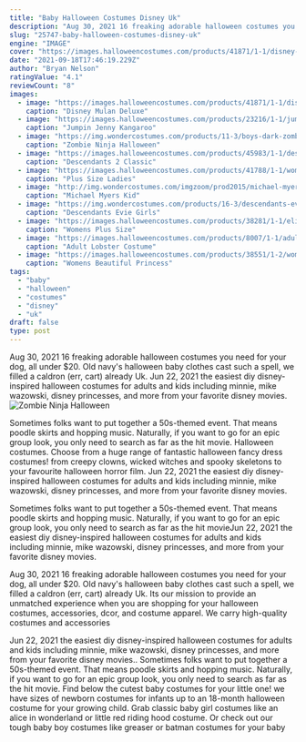 ```yaml
---
title: "Baby Halloween Costumes Disney Uk"
description: "Aug 30, 2021 16 freaking adorable halloween costumes you need for your dog, all under $20.  Old navy's halloween baby clothes cast such a spell, we filled a caldron (err, cart) already Uk"
slug: "25747-baby-halloween-costumes-disney-uk"
engine: "IMAGE"
cover: "https://images.halloweencostumes.com/products/41871/1-1/disney-mulan-deluxe-womens-costume.jpg"
date: "2021-09-18T17:46:19.229Z"
author: "Bryan Nelson"
ratingValue: "4.1"
reviewCount: "8"
images:
  - image: "https://images.halloweencostumes.com/products/41871/1-1/disney-mulan-deluxe-womens-costume.jpg"
    caption: "Disney Mulan Deluxe"
  - image: "https://images.halloweencostumes.com/products/23216/1-1/jumpin-jenny-kangaroo-mascot-costume.jpg"
    caption: "Jumpin Jenny Kangaroo"
  - image: "https://img.wondercostumes.com/products/11-3/boys-dark-zombie-ninja-costume.jpg"
    caption: "Zombie Ninja Halloween"
  - image: "https://images.halloweencostumes.com/products/45983/1-1/descendants-2-classic-uma-girls-costume.jpg"
    caption: "Descendants 2 Classic"
  - image: "https://images.halloweencostumes.com/products/41788/1-1/womens-plus-size-delightful-mad-hatter-costume.jpg"
    caption: "Plus Size Ladies"
  - image: "http://img.wondercostumes.com/imgzoom/prod2015/michael-myers-kids-costume.jpg"
    caption: "Michael Myers Kid"
  - image: "https://img.wondercostumes.com/products/16-3/descendants-evie-girls-costume-and-wig-set.jpg"
    caption: "Descendants Evie Girls"
  - image: "https://images.halloweencostumes.com/products/38281/1-1/elite-queen-of-hearts-costume.jpg"
    caption: "Womens Plus Size"
  - image: "https://images.halloweencostumes.com/products/8007/1-1/adult-lobster-costume.jpg"
    caption: "Adult Lobster Costume"
  - image: "https://images.halloweencostumes.com/products/38551/1-2/womens-beautiful-princess-dress.jpg"
    caption: "Womens Beautiful Princess"
tags:
  - "baby"
  - "halloween"
  - "costumes"
  - "disney"
  - "uk"
draft: false
type: post
---
```


Aug 30, 2021 16 freaking adorable halloween costumes you need for your dog, all under $20.  Old navy's halloween baby clothes cast such a spell, we filled a caldron (err, cart) already Uk. Jun 22, 2021 the easiest diy disney-inspired halloween costumes for adults and kids including minnie, mike wazowski, disney princesses, and more from your favorite disney movies.
![Zombie Ninja Halloween](https://img.wondercostumes.com/products/11-3/boys-dark-zombie-ninja-costume.jpg "Zombie Ninja Halloween")

Sometimes folks want to put together a 50s-themed event. That means poodle skirts and hopping music. Naturally, if you want to go for an epic group look, you only need to search as far as the hit movie. Halloween costumes. Choose from a huge range of fantastic halloween fancy dress costumes! from creepy clowns, wicked witches and spooky skeletons to your favourite halloween horror film. Jun 22, 2021 the easiest diy disney-inspired halloween costumes for adults and kids including minnie, mike wazowski, disney princesses, and more from your favorite disney movies.
<!--inArticleAds-->

<!--galleryOne-->

Sometimes folks want to put together a 50s-themed event. That means poodle skirts and hopping music. Naturally, if you want to go for an epic group look, you only need to search as far as the hit movieJun 22, 2021 the easiest diy disney-inspired halloween costumes for adults and kids including minnie, mike wazowski, disney princesses, and more from your favorite disney movies.
<!--inArticleAds-->

<!--galleryTwo-->

Aug 30, 2021 16 freaking adorable halloween costumes you need for your dog, all under $20.  Old navy's halloween baby clothes cast such a spell, we filled a caldron (err, cart) already Uk. Its our mission to provide an unmatched experience when you are shopping for your halloween costumes, accessories, dcor, and costume apparel. We carry high-quality costumes and accessories
<!--galleryThree-->

Jun 22, 2021 the easiest diy disney-inspired halloween costumes for adults and kids including minnie, mike wazowski, disney princesses, and more from your favorite disney movies.. Sometimes folks want to put together a 50s-themed event. That means poodle skirts and hopping music. Naturally, if you want to go for an epic group look, you only need to search as far as the hit movie. Find below the cutest baby costumes for your little one! we have sizes of newborn costumes for infants up to an 18-month halloween costume for your growing child. Grab classic baby girl costumes like an alice in wonderland or little red riding hood costume. Or check out our tough baby boy costumes like greaser or batman costumes for your baby